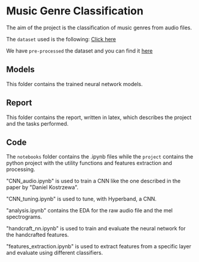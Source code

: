 # Music Genre Classification
The aim of the project is the classification of music genres from audio files.

The `dataset` used is the following: [Click here](https://github.com/mdeff/fma)

We have `pre-processed` the dataset and you can find it [here](https://www.kaggle.com/giuseppemagazz/fma-mel-new)


## Models
This folder contains the trained neural network models.

## Report
This folder contains the report, written in latex, which describes the project and the tasks performed.

## Code
The `notebooks` folder contains the .ipynb files while the `project` contains the python project with the utility functions and features extraction and processing.

"CNN_audio.ipynb" is used to train a CNN like the one described in the paper by "Daniel Kostrzewa".

"CNN_tuning.ipynb" is used to tune, with Hyperband, a CNN.

"analysis.ipynb" contains the EDA for the raw audio file and the mel spectrograms.

"handcraft_nn.ipynb" is used to train and evaluate the neural network for the handcrafted features.

"features_extraction.ipynb" is used to extract features from a specific layer and evaluate using different classifiers.
